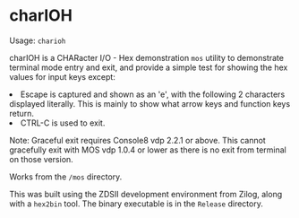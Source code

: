 # charIOH

Usage: `charioh`

charIOH is a CHARacter I/O - Hex demonstration `mos` utility to demonstrate terminal mode entry and exit, and provide a simple test for showing the hex values for input keys except:
<li>Escape is captured and shown as an 'e', with the following 2 characters displayed literally. This is mainly to show what arrow keys and function keys return.</li>
<li>CTRL-C is used to exit.</li>

Note: Graceful exit requires Console8 vdp 2.2.1 or above. This cannot gracefully exit with MOS vdp 1.0.4 or lower as there is no exit from terminal on those version.

Works from the `/mos` directory.

This was built using the ZDSII development environment from Zilog, along with a `hex2bin` tool. The binary executable is in the `Release` directory.
